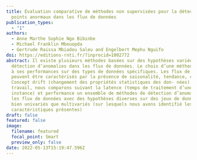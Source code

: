 ```yaml
---
title: Évaluation comparative de méthodes non supervisées pour la détection de
  points anormaux dans les flux de données
publication_types:
  - "1"
authors:
  - Anne Marthe Sophie Ngo Bibinbe
  - Michael Franklin Mbouopda
  - Gertrude Raissa Mbiadou Saleu and Engelbert Mephu Nguifo
doi: https://editions-rnti.fr/?inprocid=1002772
abstract: Il existe plusieurs méthodes basées sur des hypothèses variées pour la
  détection d’anomalies dans les flux de données. Le choix d’une méthode est lié
  à ses performances sur des types de données spécifiques. Les flux de données
  peuvent être caractérisés par la présence de saisonalité, tendance, cycle et
  Concept drift (changement des propriétés statistiques des don- nées). Dans ce
  travail, nous comparons suivant la latence (temps de traitement d’une
  instance) et performance un ensemble de méthodes de détection d’anomalies dans
  les flux de données avec des hypothèses diverses sur des jeux de données aussi
  bien univariés que multivariés (sur lesquels nous avons identifié les
  caractéristiques présentes)
draft: false
featured: false
image:
  filename: featured
  focal_point: Smart
  preview_only: false
date: 2022-05-13T15:19:47.596Z
---
```


